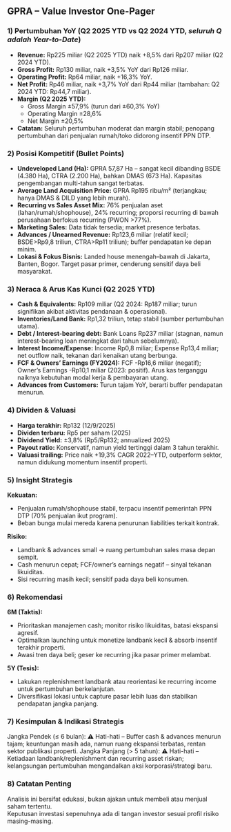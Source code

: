 ## GPRA – Value Investor One-Pager

### 1) Pertumbuhan YoY (Q2 2025 YTD vs Q2 2024 YTD, *seluruh Q adalah Year-to-Date*)
- **Revenue:** Rp225 miliar (Q2 2025 YTD) naik +8,5% dari Rp207 miliar (Q2 2024 YTD).
- **Gross Profit:** Rp130 miliar, naik +3,5% YoY dari Rp126 miliar.
- **Operating Profit:** Rp64 miliar, naik +16,3% YoY.
- **Net Profit:** Rp46 miliar, naik +3,7% YoY dari Rp44 miliar (tambahan: Q2 2024 YTD: Rp44,7 miliar).
- **Margin (Q2 2025 YTD):**  
  - Gross Margin ±57,9% (turun dari ±60,3% YoY)  
  - Operating Margin ±28,6%  
  - Net Margin ±20,5%
- **Catatan:** Seluruh pertumbuhan moderat dan margin stabil; penopang pertumbuhan dari penjualan rumah/toko didorong insentif PPN DTP.

### 2) Posisi Kompetitif (Bullet Points)
- **Undeveloped Land (Ha):** GPRA 57,87 Ha – sangat kecil dibanding BSDE (4.380 Ha), CTRA (2.200 Ha), bahkan DMAS (673 Ha). Kapasitas pengembangan multi-tahun sangat terbatas.
- **Average Land Acquisition Price:** GPRA Rp195 ribu/m² (terjangkau; hanya DMAS & DILD yang lebih murah).
- **Recurring vs Sales Asset Mix:** 76% penjualan aset (lahan/rumah/shophouse), 24% recurring; proporsi recurring di bawah perusahaan berfokus recurring (PWON >77%).
- **Marketing Sales:** Data tidak tersedia; market presence terbatas.
- **Advances / Unearned Revenue:** Rp123,6 miliar (relatif kecil; BSDE>Rp9,8 triliun, CTRA>Rp11 triliun); buffer pendapatan ke depan minim.
- **Lokasi & Fokus Bisnis:** Landed house menengah–bawah di Jakarta, Banten, Bogor. Target pasar primer, cenderung sensitif daya beli masyarakat.

### 3) Neraca & Arus Kas Kunci (Q2 2025 YTD)
- **Cash & Equivalents:** Rp109 miliar (Q2 2024: Rp187 miliar; turun signifikan akibat aktivitas pendanaan & operasional).
- **Inventories/Land Bank:** Rp1,32 triliun, tetap stabil (sumber pertumbuhan utama).
- **Debt / Interest-bearing debt:** Bank Loans Rp237 miliar (stagnan, namun interest-bearing loan meningkat dari tahun sebelumnya).
- **Interest Income/Expense:** Income Rp0,8 miliar; Expense Rp13,4 miliar; net outflow naik, tekanan dari kenaikan utang berbunga.
- **FCF & Owners’ Earnings (FY2024):** FCF -Rp16,6 miliar (negatif); Owner’s Earnings -Rp10,1 miliar (2023: positif). Arus kas terganggu naiknya kebutuhan modal kerja & pembayaran utang.
- **Advances from Customers:** Turun tajam YoY, berarti buffer pendapatan menurun.

### 4) Dividen & Valuasi
- **Harga terakhir:** Rp132 (12/9/2025)
- **Dividen terbaru:** Rp5 per saham (2025)
- **Dividend Yield:** ±3,8% (Rp5/Rp132; annualized 2025)
- **Payout ratio:** Konservatif, namun yield tertinggi dalam 3 tahun terakhir.
- **Valuasi trailing:** Price naik +19,3% CAGR 2022–YTD, outperform sektor, namun didukung momentum insentif properti.

### 5) Insight Strategis
**Kekuatan:**  
- Penjualan rumah/shophouse stabil, terpacu insentif pemerintah PPN DTP (70% penjualan ikut program).
- Beban bunga mulai mereda karena penurunan liabilities terkait kontrak.

**Risiko:**  
- Landbank & advances small → ruang pertumbuhan sales masa depan sempit.
- Cash menurun cepat; FCF/owner’s earnings negatif – sinyal tekanan likuiditas.
- Sisi recurring masih kecil; sensitif pada daya beli konsumen.

### 6) Rekomendasi
**6M (Taktis):**
- Prioritaskan manajemen cash; monitor risiko likuiditas, batasi ekspansi agresif.
- Optimalkan launching untuk monetize landbank kecil & absorb insentif terakhir properti.
- Awasi tren daya beli; geser ke recurring jika pasar primer melambat.

**5Y (Tesis):**
- Lakukan replenishment landbank atau reorientasi ke recurring income untuk pertumbuhan berkelanjutan.
- Diversifikasi lokasi untuk capture pasar lebih luas dan stabilkan pendapatan jangka panjang.

### 7) Kesimpulan & Indikasi Strategis
Jangka Pendek (≤ 6 bulan): ⚠️ Hati-hati – Buffer cash & advances menurun tajam; keuntungan masih ada, namun ruang ekspansi terbatas, rentan sektor publikasi properti.
Jangka Panjang (> 5 tahun): ⚠️ Hati-hati – Ketiadaan landbank/replenishment dan recurring asset riskan; kelangsungan pertumbuhan mengandalkan aksi korporasi/strategi baru.

### 8) Catatan Penting
Analisis ini bersifat edukasi, bukan ajakan untuk membeli atau menjual saham tertentu.  
Keputusan investasi sepenuhnya ada di tangan investor sesuai profil risiko masing-masing.